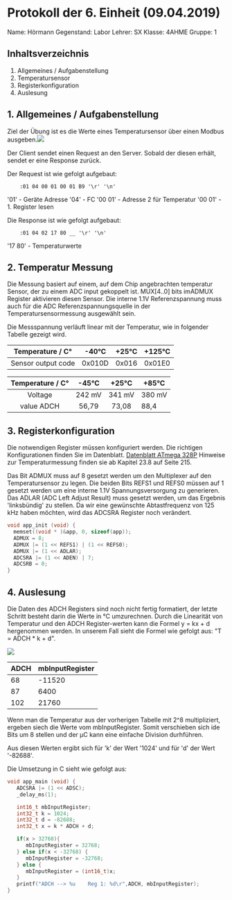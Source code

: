  # Protokoll der 6. Einheit (09.04.2019)
  Name: 		Hörmann
  Gegenstand: Labor
  Lehrer: SX
  Klasse: 4AHME
  Gruppe: 1
  ## Inhaltsverzeichnis

 1. Allgemeines / Aufgabenstellung
 2. Temperatursensor
 3. Registerkonfiguration
 4. Auslesung
 
 ## 1. Allgemeines / Aufgabenstellung
Ziel der Übung ist es die Werte eines Temperatursensor über einen Modbus ausgeben.![](https://github.com/HTLMechatronics/m15-la1-sx/blob/hoestm15/hoestm15/PC-USB_UART-%C2%B5C2.svg)
	
Der Client sendet einen Request an den Server. 
Sobald der diesen erhält, sendet er eine Response zurück.

Der Request ist wie gefolgt aufgebaut:

		:01 04 00 01 00 01 B9 '\r' '\n'

'01' - Geräte Adresse
'04' - FC
'00 01' - Adresse 2 für Temperatur
'00 01' - 1. Register lesen

Die Response ist wie gefolgt aufgebaut:
		
		:01 04 02 17 80 __ '\r' '\n'
'17 80' - Temperaturwerte

## 2. Temperatur Messung
Die Messung basiert auf einem, auf dem Chip angebrachten temperatur Sensor, der zu einem ADC input gekoppelt ist.
MUX[4..0] bits imADMUX Register aktivieren diesen Sensor.
Die interne 1.1V Referenzspannung muss auch für die ADC Referenzspannungsquelle in der Temperatursensormessung ausgewählt sein.

Die Messspannung verläuft linear mit der Temperatur, wie in folgender Tabelle gezeigt wird.
 
 | Temperature / C° | -40°C | +25°C | +125°C |
 |:---------------------:|:------:|:--------:|-
 |Sensor output code | 0x010D| 0x016|0x01E0


 | Temperature / C° | -45°C | +25°C | +85°C |
 |:---------------------:|:------:|:--------:|-
 |Voltage | 242 mV| 341 mV|380 mV|
 |value ADCH | 56,79|73,08|88,4
 

## 3. Registerkonfiguration
Die notwendigen Register müssen konfiguriert werden. Die richtigen Konfigurationen finden Sie im Datenblatt.
[Datenblatt ATmega 328P](http://ww1.microchip.com/downloads/en/DeviceDoc/Atmel-7810-Automotive-Microcontrollers-ATmega328P_Datasheet.pdf)
Hinweise zur Temperaturmessung finden sie ab Kapitel 23.8 auf Seite 215.

Das Bit ADMUX muss auf 8 gesetzt werden um den Multiplexer auf den Temperatursensor zu legen.
Die beiden Bits REFS1 und REFS0 müssen auf 1 gesetzt werden um eine interne 1.1V Spannungsversorgung zu generieren. 
Das ADLAR (ADC Left Adjust Result) muss gesetzt werden, um das Ergebnis 'linksbündig' zu stellen.
Da wir eine gewünschte Abtastfrequenz von 125 kHz haben möchten, wird das ADCSRA Register noch verändert.

```C
void app_init (void) {  
  memset((void * )&app, 0, sizeof(app));  
  ADMUX = 8;     
  ADMUX |= (1 << REFS1) | (1 << REFS0);
  ADMUX |= (1 << ADLAR);  
  ADCSRA |= (1 << ADEN) | 7;   
  ADCSRB = 0;
}  
```

## 4. Auslesung

Die Daten des ADCH Registers sind noch nicht fertig formatiert, der letzte Schritt besteht darin die Werte in °C umzurechnen. Durch die Linearität von Temperatur und den ADCH Register-werten kann die Formel y = kx + d hergenommen werden. In unserem Fall sieht die Formel wie gefolgt aus: "T = ADCH * k + d".

![](https://github.com/HTLMechatronics/m15-la1-sx/blob/hoestm15/hoestm15/Temperaturverlauf2.svg)


|ADCH    | mbInputRegister|
|--------|----------------|
|68      |	-11520	      |
|87      |	6400	        |
|102     |	21760	        |

Wenn man die Temperatur aus der vorherigen Tabelle mit 2^8 multipliziert, ergeben siech die Werte vom mbInputRegister. Somit verschieben sich ide Bits um 8 stellen und der µC kann eine einfache Division durhführen.

Aus diesen Werten ergibt sich für 'k' der Wert '1024' und für 'd' der Wert '-82688'.

Die Umsetzung in C sieht wie gefolgt aus: 

```C
void app_main (void) {
   ADCSRA |= (1 << ADSC);
   _delay_ms(1);

   int16_t mbInputRegister;
   int32_t k = 1024;
   int32_t d = -82688;
   int32_t x = k * ADCH + d;

   if(x > 32768){
      mbInputRegister = 32768;
   } else if(x < -32768) {
      mbInputRegister = -32768;
   } else {
      mbInputRegister = (int16_t)x;
   }
   printf("ADCH --> %u    Reg 1: %d\r",ADCH, mbInputRegister);
}
```
